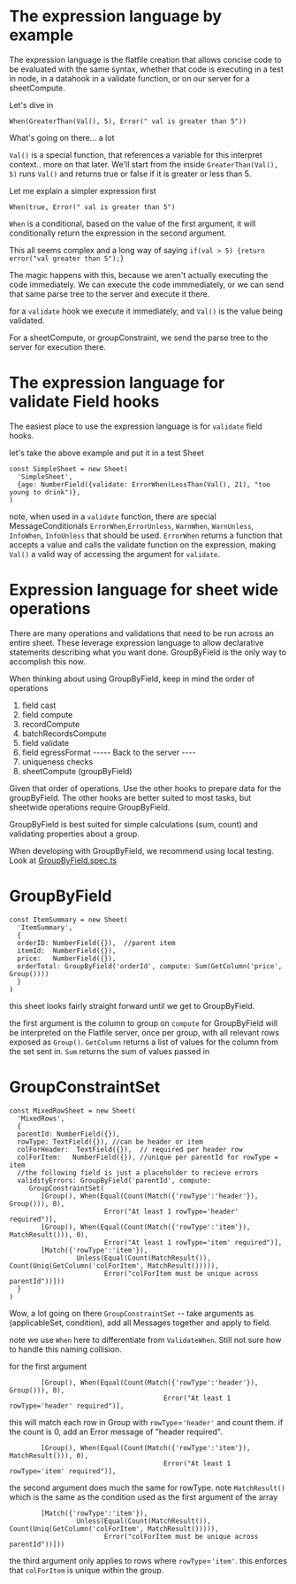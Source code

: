 # The expression language by example

The expression language is the flatfile creation that allows concise code to be evaluated with the same syntax, whether that code is executing in a test in node, in a datahook in a validate function, or on our server for a sheetCompute.

Let's dive in

```
When(GreaterThan(Val(), 5), Error(" val is greater than 5"))
```

What's going on there... a lot

`Val()` is a special function, that references a variable for this interpret context.. more on that later.
We'll start from the inside `GreaterThan(Val(), 5)` runs `Val()` and returns true or false if it is greater or less than 5.

Let me explain a simpler expression first
```
When(true, Error(" val is greater than 5")
```
`When` is a conditional, based on the value of the first argument, it will conditionally return the expression in the second argument.

This all seems complex and a long way of saying 
`if(val > 5) {return error("val greater than 5");}`

The magic happens with this, because we aren't actually executing the code immediately.  We can execute the code immmediately, or we can send that same parse tree to the server and execute it there.

for a `validate` hook we execute it immediately, and `Val()` is the value being validated.

For a sheetCompute, or groupConstraint, we send the parse tree to the server for execution there.

# The expression language for validate Field hooks

The easiest place to use the expression language is for `validate` field hooks. 

let's take the above example and put it in a test Sheet
```
const SimpleSheet = new Sheet(
  'SimpleSheet',
  {age: NumberField({validate: ErrorWhen(LessThan(Val(), 21), "too young to drink")},
)
```


note, when used in a `validate` function, there are special MessageConditionals `ErrorWhen`,`ErrorUnless`, `WarnWhen`, `WarnUnless`, `InfoWhen`, `InfoUnless` that should be used.  `ErrorWhen` returns a function that accepts a value and calls the validate function on the expression, making `Val()` a valid way of accessing the argument for `validate`.

# Expression language for sheet wide operations

There are many operations and validations that need to be run across an entire sheet.  These leverage expression language to allow declarative statements describing what you want done.  GroupByField is the only way to accomplish this now.

When thinking about using GroupByField, keep in mind the order of operations

1. field cast
2. field compute
3. recordCompute
4. batchRecordsCompute
5. field validate
6. field egressFormat
----- Back to the server ----
7. uniqueness checks
8. sheetCompute (groupByField)


Given that order of operations.  Use the other hooks to prepare data for the groupByField.  The other hooks are better suited to most tasks, but sheetwide operations require GroupByField.

GroupByField is best suited for simple calculations (sum, count) and validating properties about a group.

When developing with GroupByField, we recommend using local testing.  Look at [GroupByField.spec.ts]( https://flatfile.com/docs/get-started/quickstart/)

# GroupByField


```
const ItemSummary = new Sheet(
  'ItemSummary',
  {
  orderID: NumberField({}),  //parent item
  itemId:  NumberField({}),
  price:   NumberField({}),
  orderTotal: GroupByField('orderId', compute: Sum(GetColumn('price', Group())))
  }
)
```

this sheet looks fairly straight forward until we get to GroupByField.

the first argument is the column to group on
`compute` for GroupByField will be interpreted on the Flatfile server, once per group, with all relevant rows exposed as `Group()`.  `GetColumn` returns a list of values for the column from the set sent in.  `Sum` returns the sum of values passed in


# GroupConstraintSet
```
const MixedRowSheet = new Sheet(
  'MixedRows',
  {
  parentId: NumberField({}),
  rowType: TextField({}), //can be header or item
  colForHeader:  TextField({}),  // required per header row
  colForItem:   NumberField({}), //unique per parentId for rowType = item
  //the following field is just a placeholder to recieve errors
  validityErrors: GroupByField('parentId', compute: 
     GroupConstraintSet(
        [Group(), When(Equal(Count(Match({'rowType':'header'}), Group())), 0), 
		                Error("At least 1 rowType='header' required")],
        [Group(), When(Equal(Count(Match({'rowType':'item'}), MatchResult())), 0), 
                        Error("At least 1 rowType='item' required")],
        [Match({'rowType':'item'}), 
		         Unless(Equal(Count(MatchResult()), Count(Uniq(GetColumn('colForItem', MatchResult())))), 
                        Error("colForItem must be unique across parentId"))]))
  }
)
```


Wow, a lot going on there
`GroupConstraintSet` -- take arguments as (applicableSet, condition), add all Messages together and apply to field.

note we use `When` here to differentiate from `ValidateWhen`.  Still not sure how to handle this naming collision. 

for the first argument
```
	    [Group(), When(Equal(Count(Match({'rowType':'header'}), Group())), 0), 
		                               Error("At least 1 rowType='header' required")],
```
this will match each row in Group with `rowType`=`'header'` and count them.  if the count is 0, add an Error message of "header required".


```
        [Group(), When(Equal(Count(Match({'rowType':'item'}), MatchResult())), 0), 
		                               Error("At least 1 rowType='item' required")],
```
the second argument does much the same for rowType.  note `MatchResult()` which is the same as the condition used as the first argument of the array


```
        [Match({'rowType':'item'}), 
		         Unless(Equal(Count(MatchResult()), Count(Uniq(GetColumn('colForItem', MatchResult())))), 
                        Error("colForItem must be unique across parentId"))]))
```
the third argument only applies to rows where `rowType`=`'item'`.  this enforces that `colForItem` is unique within the group.






